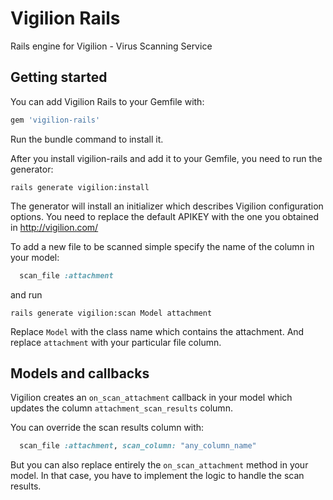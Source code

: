 # Vigilion Rails
Rails engine for Vigilion - Virus Scanning Service

## Getting started

You can add Vigilion Rails to your Gemfile with:

```ruby
gem 'vigilion-rails'
```

Run the bundle command to install it.

After you install vigilion-rails and add it to your Gemfile, you need to run the generator:

```console
rails generate vigilion:install
```

The generator will install an initializer which describes Vigilion configuration options.
You need to replace the default APIKEY with the one you obtained in http://vigilion.com/

To add a new file to be scanned simple specify the name of the column in your model:

```ruby
  scan_file :attachment
```

and run

```console
rails generate vigilion:scan Model attachment
```

Replace `Model` with the class name which contains the attachment. And replace `attachment` with your particular file column.

## Models and callbacks

Vigilion creates an `on_scan_attachment` callback in your model which
updates the column `attachment_scan_results` column.

You can override the scan results column with:

```ruby
  scan_file :attachment, scan_column: "any_column_name"
```

But you can also replace entirely the `on_scan_attachment` method in your model.
In that case, you have to implement the logic to handle the scan results.
